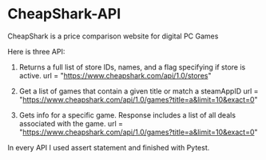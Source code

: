 # CheapShark-API

CheapShark is a price comparison website for digital PC Games

Here is three API:
1. Returns a full list of store IDs, names, and a flag specifying if store is active.
   url = "https://www.cheapshark.com/api/1.0/stores"

2. Get a list of games that contain a given title or match a steamAppID
   url = "https://www.cheapshark.com/api/1.0/games?title=a&limit=10&exact=0" 

3. Gets info for a specific game. Response includes a list of all deals associated with the game.
   url = "https://www.cheapshark.com/api/1.0/games?title=a&limit=10&exact=0"

In every API I used assert statement and finished with Pytest.

